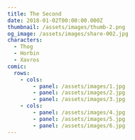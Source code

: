 ```yaml
---
title: The Second
date: 2018-01-02T00:00:00.000Z
thumbnail: /assets/images/thumb-2.png
og_image: /assets/images/share-002.jpg
characters:
  - Thog
  - Horbin
  - Xavros
comic:
  rows:
    - cols:
        - panel: /assets/images/1.jpg
        - panel: /assets/images/2.jpg
        - panel: /assets/images/3.jpg
    - cols:
        - panel: /assets/images/4.jpg
        - panel: /assets/images/5.jpg
        - panel: /assets/images/6.jpg
---
```


